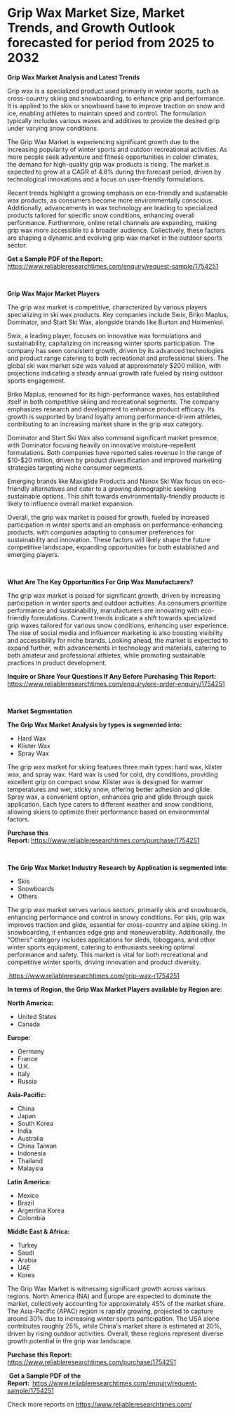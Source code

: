 <p><h1>Grip Wax Market Size, Market Trends, and Growth Outlook forecasted for period from 2025 to 2032</h1></p><p><strong>Grip Wax Market Analysis and Latest Trends</strong></p>
<p><p>Grip wax is a specialized product used primarily in winter sports, such as cross-country skiing and snowboarding, to enhance grip and performance. It is applied to the skis or snowboard base to improve traction on snow and ice, enabling athletes to maintain speed and control. The formulation typically includes various waxes and additives to provide the desired grip under varying snow conditions.</p><p>The Grip Wax Market is experiencing significant growth due to the increasing popularity of winter sports and outdoor recreational activities. As more people seek adventure and fitness opportunities in colder climates, the demand for high-quality grip wax products is rising. The market is expected to grow at a CAGR of 4.8% during the forecast period, driven by technological innovations and a focus on user-friendly formulations.</p><p>Recent trends highlight a growing emphasis on eco-friendly and sustainable wax products, as consumers become more environmentally conscious. Additionally, advancements in wax technology are leading to specialized products tailored for specific snow conditions, enhancing overall performance. Furthermore, online retail channels are expanding, making grip wax more accessible to a broader audience. Collectively, these factors are shaping a dynamic and evolving grip wax market in the outdoor sports sector.</p></p>
<p><strong>Get a Sample PDF of the Report:&nbsp;</strong> <a href="https://www.reliableresearchtimes.com/enquiry/request-sample/1754251?utm_campaign=3361&utm_medium=2&utm_source=Github&utm_content=ia&utm_term=01042025&utm_id=grip-wax">https://www.reliableresearchtimes.com/enquiry/request-sample/1754251</a></p>
<p>&nbsp;</p>
<p><strong>Grip Wax Major Market Players</strong></p>
<p><p>The grip wax market is competitive, characterized by various players specializing in ski wax products. Key companies include Swix, Briko Maplus, Dominator, and Start Ski Wax, alongside brands like Burton and Holmenkol. </p><p>Swix, a leading player, focuses on innovative wax formulations and sustainability, capitalizing on increasing winter sports participation. The company has seen consistent growth, driven by its advanced technologies and product range catering to both recreational and professional skiers. The global ski wax market size was valued at approximately $200 million, with projections indicating a steady annual growth rate fueled by rising outdoor sports engagement.</p><p>Briko Maplus, renowned for its high-performance waxes, has established itself in both competitive skiing and recreational segments. The company emphasizes research and development to enhance product efficacy. Its growth is supported by brand loyalty among performance-driven athletes, contributing to an increasing market share in the grip wax category.</p><p>Dominator and Start Ski Wax also command significant market presence, with Dominator focusing heavily on innovative moisture-repellent formulations. Both companies have reported sales revenue in the range of $10-$20 million, driven by product diversification and improved marketing strategies targeting niche consumer segments.</p><p>Emerging brands like Maxiglide Products and Nanox Ski Wax focus on eco-friendly alternatives and cater to a growing demographic seeking sustainable options. This shift towards environmentally-friendly products is likely to influence overall market expansion.</p><p>Overall, the grip wax market is poised for growth, fueled by increased participation in winter sports and an emphasis on performance-enhancing products, with companies adapting to consumer preferences for sustainability and innovation. These factors will likely shape the future competitive landscape, expanding opportunities for both established and emerging players.</p></p>
<p>&nbsp;</p>
<p><strong>What Are The Key Opportunities For Grip Wax Manufacturers?</strong></p>
<p><p>The grip wax market is poised for significant growth, driven by increasing participation in winter sports and outdoor activities. As consumers prioritize performance and sustainability, manufacturers are innovating with eco-friendly formulations. Current trends indicate a shift towards specialized grip waxes tailored for various snow conditions, enhancing user experience. The rise of social media and influencer marketing is also boosting visibility and accessibility for niche brands. Looking ahead, the market is expected to expand further, with advancements in technology and materials, catering to both amateur and professional athletes, while promoting sustainable practices in product development.</p></p>
<p><strong>Inquire or Share Your Questions If Any Before Purchasing This Report:</strong> <a href="https://www.reliableresearchtimes.com/enquiry/pre-order-enquiry/1754251?utm_campaign=3361&utm_medium=2&utm_source=Github&utm_content=ia&utm_term=01042025&utm_id=grip-wax">https://www.reliableresearchtimes.com/enquiry/pre-order-enquiry/1754251</a></p>
<p>&nbsp;</p>
<p><strong>Market Segmentation</strong></p>
<p><strong>The Grip Wax Market Analysis by types is segmented into:</strong></p>
<p><ul><li>Hard Wax</li><li>Klister Wax</li><li>Spray Wax</li></ul></p>
<p><p>The grip wax market for skiing features three main types: hard wax, klister wax, and spray wax. Hard wax is used for cold, dry conditions, providing excellent grip on compact snow. Klister wax is designed for warmer temperatures and wet, sticky snow, offering better adhesion and glide. Spray wax, a convenient option, enhances grip and glide through quick application. Each type caters to different weather and snow conditions, allowing skiers to optimize their performance based on environmental factors.</p></p>
<p><strong>Purchase this Report:&nbsp;</strong><a href="https://www.reliableresearchtimes.com/purchase/1754251?utm_campaign=3361&utm_medium=2&utm_source=Github&utm_content=ia&utm_term=01042025&utm_id=grip-wax">https://www.reliableresearchtimes.com/purchase/1754251</a></p>
<p>&nbsp;</p>
<p><strong>The Grip Wax Market Industry Research by Application is segmented into:</strong></p>
<p><ul><li>Skis</li><li>Snowboards</li><li>Others</li></ul></p>
<p><p>The grip wax market serves various sectors, primarily skis and snowboards, enhancing performance and control in snowy conditions. For skis, grip wax improves traction and glide, essential for cross-country and alpine skiing. In snowboarding, it enhances edge grip and maneuverability. Additionally, the "Others" category includes applications for sleds, toboggans, and other winter sports equipment, catering to enthusiasts seeking optimal performance and safety. This market is vital for both recreational and competitive winter sports, driving innovation and product diversity.</p></p>
<p><a href="https://www.reliableresearchtimes.com/grip-wax-r1754251?utm_campaign=3361&utm_medium=2&utm_source=Github&utm_content=ia&utm_term=01042025&utm_id=grip-wax">&nbsp;https://www.reliableresearchtimes.com/grip-wax-r1754251</a></p>
<p><strong>In terms of Region, the Grip Wax Market Players available by Region are:</strong></p>
<p>
    <p> <strong> North America: </strong>
        <ul>
            <li>United States</li>
            <li>Canada</li>
        </ul>
        </p> 
    <p> <strong> Europe: </strong>
        <ul>
            <li>Germany</li>
            <li>France</li>
            <li>U.K.</li>
            <li>Italy</li>
            <li>Russia</li>
        </ul>
        </p> 
    <p> <strong> Asia-Pacific: </strong>
        <ul>
            <li>China</li>
            <li>Japan</li>
            <li>South Korea</li>
            <li>India</li>
            <li>Australia</li>
            <li>China Taiwan</li>
            <li>Indonesia</li>
            <li>Thailand</li>
            <li>Malaysia</li>
        </ul>
        </p> 
    <p> <strong> Latin America: </strong>
        <ul>
            <li>Mexico</li>
            <li>Brazil</li>
            <li>Argentina Korea</li>
            <li>Colombia</li>
        </ul>
        </p> 
    <p> <strong> Middle East & Africa: </strong>
        <ul>
            <li>Turkey</li>
            <li>Saudi</li>
            <li>Arabia</li>
            <li>UAE</li>
            <li>Korea</li>
        </ul>
    </p>
    </p>
<p><p>The Grip Wax Market is witnessing significant growth across various regions. North America (NA) and Europe are expected to dominate the market, collectively accounting for approximately 45% of the market share. The Asia-Pacific (APAC) region is rapidly growing, projected to capture around 30% due to increasing winter sports participation. The USA alone contributes roughly 25%, while China's market share is estimated at 20%, driven by rising outdoor activities. Overall, these regions represent diverse growth potential in the grip wax landscape.</p></p>
<p><strong>Purchase this Report: </strong><a href="https://www.reliableresearchtimes.com/purchase/1754251?utm_campaign=3361&utm_medium=2&utm_source=Github&utm_content=ia&utm_term=01042025&utm_id=grip-wax">https://www.reliableresearchtimes.com/purchase/1754251</a></p>
<p>&nbsp;<strong>Get a Sample PDF of the Report:&nbsp;&nbsp;</strong><a href="https://www.reliableresearchtimes.com/enquiry/request-sample/1754251?utm_campaign=3361&utm_medium=2&utm_source=Github&utm_content=ia&utm_term=01042025&utm_id=grip-wax">https://www.reliableresearchtimes.com/enquiry/request-sample/1754251</a></p>
<p><strong></strong></p>
<p>Check more reports on <a href="https://www.reliableresearchtimes.com/?utm_campaign=3361&utm_medium=2&utm_source=Github&utm_content=ia&utm_term=01042025&utm_id=grip-wax">https://www.reliableresearchtimes.com/</a></p>